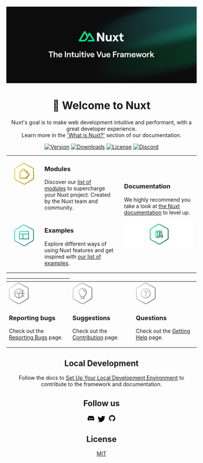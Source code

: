<div align="center">

![Nuxt banner](/assets/banner.png)

# 👋 Welcome to Nuxt


Nuxt's goal is to make web development intuitive and performant, with a great developer experience.<br>Learn more in the ['What is Nuxt?'](https://v3.nuxtjs.org/getting-started/introduction#what-is-nuxt) section of our documentation.

</div>

 <p align="center">
  <a href="https://www.npmjs.com/package/nuxt/v/rc"><img src="https://img.shields.io/npm/v/nuxt/rc.svg?style=flat&colorA=002438&colorB=28CF8D" alt="Version"></a>
  <a href="https://www.npmjs.com/package/nuxt/v/rc"><img src="https://img.shields.io/npm/dm/nuxt.svg?style=flat&colorA=002438&colorB=28CF8D" alt="Downloads"></a>
  <a href="./LICENSE"><img src="https://img.shields.io/github/license/nuxt/framework.svg?style=flat&colorA=002438&colorB=28CF8D" alt="License"></a>
  <a href="https://discord.nuxtjs.org/"><img src="https://badgen.net/badge/Discord/join-us/7289DA" alt="Discord"></a>
 </p>

<table border="0">
<tbody border="0">
<tr border="0">
  <td width="80" align="center" valign="top">
    <br>
    <img src="/assets/modules.png">
  </td>
  <td border="0" valign="top">
    <h3>Modules</h3>
    <p>
      Discover our <a href="https://modules.nuxtjs.org/">list of modules</a> to supercharge your Nuxt project. Created by the Nuxt team and community.
    </p>
  </td>
  <td rowspan="2"></td>
  <td rowspan="2">
    <h3>Documentation</h3>
    <p>
      We highly recommend you take a look at <a href="https://v3.nuxtjs.org/">the Nuxt documentation</a> to level up.
    </p>
    <p>
      <img src="/assets/documentation.png">
    </p>
  </td>
</tr>
<tr>
  <td width="80" align="center" valign="top">
    <br>
    <img src="/assets/examples.png">
  </td>
  <td>
    <h3>Examples</h3>
    <p>
      Explore different ways of using Nuxt features and get inspired with <a href="https://v3.nuxtjs.org/examples/essentials/hello-world">our list of examples</a>.
    </p>
  </td>
</tr>
</tbody>
</table>

<table>
<thead>
<tr>
<th width="2000">
</th>
</tr>
</thead>
<tbody>
<tr>
  <td width="33%">
    <img src="/assets/reporting-bugs.png">
    <h3>Reporting bugs</h3>
    <p>
      Check out the <a href="https://v3.nuxtjs.org/community/reporting-bugs">Reporting Bugs</a> page.</p>
    </p>
  </td>
  <td width="33%">
    <img src="/assets/suggestions.png">
    <h3>Suggestions</h3>
    <p>
      Check out the <a href="https://v3.nuxtjs.org/community/contribution">Contribution</a> page.
    </p>
  </td>
  <td width="33%">
    <img src="/assets/questions.png">
    <h3>Questions</h3>
    <p>
      Check out the <a href="https://v3.nuxtjs.org/community/getting-help">Getting Help</a> page.
    </p>
  </td>
</tr>
</tbody>
</table>

<div align="center">

## Local Development

Follow the docs to [Set Up Your Local Development Environment](https://v3.nuxtjs.org/community/framework-contribution#set-up-your-local-development-environment) to contribute to the framework and documentation.

## Follow us

<p valign="center">
  <a href="https://discord.nuxtjs.org/"><img width="20px" src="/assets/discord.svg" alt="Discord"></a>&nbsp;&nbsp;<a href="https://twitter.com/nuxt_js"><img width="20px" src="/assets/twitter.svg" alt="Twitter"></a>&nbsp;&nbsp;<a href="https://github.com/nuxt"><img width="20px" src="/assets/github.svg" alt="GitHub"></a>
</p>

## License

[MIT](./LICENSE)

</div>
